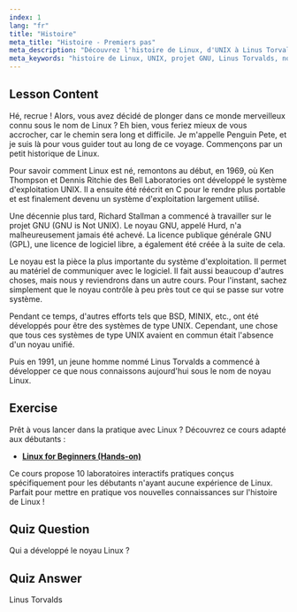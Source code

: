 ```yaml
---
index: 1
lang: "fr"
title: "Histoire"
meta_title: "Histoire - Premiers pas"
meta_description: "Découvrez l'histoire de Linux, d'UNIX à Linus Torvalds et au projet GNU. Comprenez ses origines et son évolution pour les débutants."
meta_keywords: "histoire de Linux, UNIX, projet GNU, Linus Torvalds, noyau Linux, Linux pour débutants, tutoriel Linux, guide Linux"
---
```


## Lesson Content

Hé, recrue ! Alors, vous avez décidé de plonger dans ce monde merveilleux connu sous le nom de Linux ? Eh bien, vous feriez mieux de vous accrocher, car le chemin sera long et difficile. Je m'appelle Penguin Pete, et je suis là pour vous guider tout au long de ce voyage. Commençons par un petit historique de Linux.

Pour savoir comment Linux est né, remontons au début, en 1969, où Ken Thompson et Dennis Ritchie des Bell Laboratories ont développé le système d'exploitation UNIX. Il a ensuite été réécrit en C pour le rendre plus portable et est finalement devenu un système d'exploitation largement utilisé.

Une décennie plus tard, Richard Stallman a commencé à travailler sur le projet GNU (GNU is Not UNIX). Le noyau GNU, appelé Hurd, n'a malheureusement jamais été achevé. La licence publique générale GNU (GPL), une licence de logiciel libre, a également été créée à la suite de cela.

Le noyau est la pièce la plus importante du système d'exploitation. Il permet au matériel de communiquer avec le logiciel. Il fait aussi beaucoup d'autres choses, mais nous y reviendrons dans un autre cours. Pour l'instant, sachez simplement que le noyau contrôle à peu près tout ce qui se passe sur votre système.

Pendant ce temps, d'autres efforts tels que BSD, MINIX, etc., ont été développés pour être des systèmes de type UNIX. Cependant, une chose que tous ces systèmes de type UNIX avaient en commun était l'absence d'un noyau unifié.

Puis en 1991, un jeune homme nommé Linus Torvalds a commencé à développer ce que nous connaissons aujourd'hui sous le nom de noyau Linux.

## Exercise

Prêt à vous lancer dans la pratique avec Linux ? Découvrez ce cours adapté aux débutants :

- **[Linux for Beginners (Hands-on)](https://labex.io/learn/linux)**

Ce cours propose 10 laboratoires interactifs pratiques conçus spécifiquement pour les débutants n'ayant aucune expérience de Linux. Parfait pour mettre en pratique vos nouvelles connaissances sur l'histoire de Linux !

## Quiz Question

Qui a développé le noyau Linux ?

## Quiz Answer

Linus Torvalds
